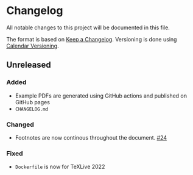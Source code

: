 # Changelog

All notable changes to this project will be documented in this file.

The format is based on [Keep a Changelog](http://keepachangelog.com/).
Versioning is done using [Calendar Versioning](https://calver.org/).

## Unreleased

### Added

* Example PDFs are generated using GitHub actions and published on GitHub pages
* `CHANGELOG.md`

### Changed

- Footnotes are now continous throughout the document. [#24](https://github.com/latextemplates/uni-stuttgart-dissertation-template/issues/24)

### Fixed

* `Dockerfile` is now for TeXLive 2022

[Unreleased]: https://github.com/latextemplates/uni-stuttgart-dissertation-template/compare/2022-03-01...HEAD
